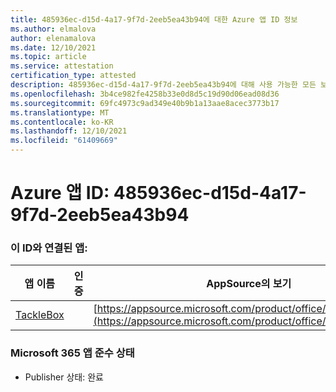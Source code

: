 ```yaml
---
title: 485936ec-d15d-4a17-9f7d-2eeb5ea43b94에 대한 Azure 앱 ID 정보
ms.author: elmalova
author: elenamalova
ms.date: 12/10/2021
ms.topic: article
ms.service: attestation
certification_type: attested
description: 485936ec-d15d-4a17-9f7d-2eeb5ea43b94에 대해 사용 가능한 모든 보안 및 규정 준수 정보입니다.
ms.openlocfilehash: 3b4ce982fe4258b33e0d8d5c19d90d06ead08d36
ms.sourcegitcommit: 69fc4973c9ad349e40b9b1a13aae8acec3773b17
ms.translationtype: MT
ms.contentlocale: ko-KR
ms.lasthandoff: 12/10/2021
ms.locfileid: "61409669"
---
```

# <a name="azure-app-id-485936ec-d15d-4a17-9f7d-2eeb5ea43b94"></a>Azure 앱 ID: 485936ec-d15d-4a17-9f7d-2eeb5ea43b94


### <a name="apps-associated-with-this-id"></a>이 ID와 연결된 앱:
| **앱 이름** | **인증** | **AppSource의 보기** |
|--------------|---------------|-----------------------|
| [TackleBox](https://docs.microsoft.com/microsoft-365-app-certification/forward/WA200002310) |  | [https://appsource.microsoft.com/product/office/WA200002310](https://appsource.microsoft.com/product/office/WA200002310) |

### <a name="microsoft-365-app-compliance-status"></a>Microsoft 365 앱 준수 상태
- Publisher 상태: 완료
